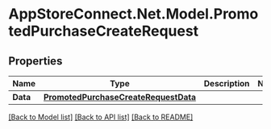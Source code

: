 # AppStoreConnect.Net.Model.PromotedPurchaseCreateRequest

## Properties

Name | Type | Description | Notes
------------ | ------------- | ------------- | -------------
**Data** | [**PromotedPurchaseCreateRequestData**](PromotedPurchaseCreateRequestData.md) |  | 

[[Back to Model list]](../README.md#documentation-for-models) [[Back to API list]](../README.md#documentation-for-api-endpoints) [[Back to README]](../README.md)

